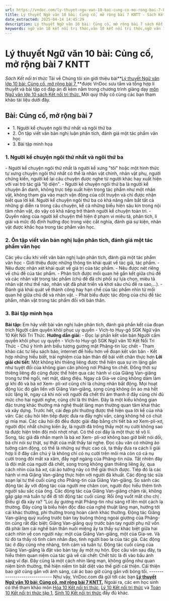 ```yaml
---
url: https://vndoc.com/ly-thuyet-ngu-van-10-bai-cung-co-mo-rong-bai-7-kntt-293798
title: Lý thuyết Ngữ văn 10 bài: Củng cố, mở rộng bài 7 KNTT - Sách Kết nối tri thức - VnDoc.com
date_extracted: 2025-04-14 14:45:29
description: Lý thuyết Ngữ văn 10 bài: Củng cố, mở rộng bài 7 sách Kết nối tri thức được VnDoc sưu tầm và giới thiệu  để tham khảo chuẩn bị cho bài giảng học kì mới sắp tới đây của mình.
keywords: ngữ văn 10 kết nối tri thức,văn 10 kết nối tri thức,ngữ văn 10,lý thuyết văn 10 kết nối tri thức,kiến thức trọng tâm môn ngữ văn 10,lý thuyết ngữ văn 10 KNTT,ngữ văn lớp 10,ôn tập lý thuyết văn lớp 10,lý thuyết môn ngữ văn 10,lý thuyết văn 10 KNTT,Lý thuyết môn ngữ văn 10 bài Củng cố mở rộng bài 7,Củng cố mở rộng bài 7,trắc nghiệm ngữ văn 10 KNTT
---
```


# Lý thuyết Ngữ văn 10 bài: Củng cố, mở rộng bài 7 KNTT
 _Sách Kết nối tri thức_
Tải về
Chúng tôi xin giới thiệu bài**[Lý thuyết Ngữ văn lớp 10 bài: Củng cố, mở rộng bài 7 ](<https://vndoc.com/ly-thuyet-ngu-van-10-bai-cung-co-mo-rong-bai-7-kntt-293798>)**được VnDoc sưu tầm và tổng hợp lí thuyết và bài tập có đáp án đi kèm nằm trong chương trình giảng dạy [môn Ngữ văn lớp 10 sách Kết nối tri thức. ](<https://vndoc.com/ngu-van-10-ket-noi-tri-thuc-tap1>)Mời quý thầy cô cùng các bạn tham khảo tài liệu dưới đây.
## Bài: Củng cố, mở rộng bài 7
  * 1\. Người kể chuyện ngôi thứ nhất và ngôi thứ ba
  * 2\. Ôn tập viết văn bản nghị luận phân tích, đánh giá một tác phẩm văn học
  * 3\. Bài tập minh họa

### **1\. Người kể chuyện ngôi thứ nhất và ngôi thứ ba**
\- Người kể chuyện ngôi thứ nhất là người kể xưng "tôi" hoặc một hình thức tự xưng chuyện ngôi thứ nhất có thể là nhân vật chính, nhân vật phụ, người chứng kiến, người kể lại câu chuyện được nghe từ người khác hay xuất hiện với vai trò tác giả “lộ diện".
\- Người kể chuyện ngôi thứ ba là người kể chuyện ẩn danh, không trực tiếp xuất hiện trong tác phẩm như một nhân vật, không tham gia vào mạch vận động của cốt truyện và chỉ được nhận biết qua lời kể. Người kể chuyện ngôi thứ ba có khả năng nắm bắt tất cả những gì diễn ra trong câu chuyện, kể cả những biểu hiện sâu kín trong nội tâm nhân vật, do vậy có khả năng trở thành người kể chuyện toàn tri.
\- Quyền năng của người kể chuyện thể hiện ở phạm vi miêu tả, phân tích, lí giải và mức độ định hướng đọc trong việc cắt nghĩa, đánh giá sự kiện, nhân vật được khắc họa trong tác phẩm văn học.
### **2\. Ôn tập viết văn bản nghị luận phân tích, đánh giá một tác phẩm văn học**
Các yêu cầu khi viết văn bản nghị luận phân tích, đánh giá một tác phẩm văn học
\- Giới thiệu được những thông tin khái quát về tác giả, tác phẩm.
\- Nêu được nhận xét khái quát về giá trị của tác phẩm.
\- Nêu được nét riêng về chủ đề của tác phẩm.
\- Phân tích được mối quan hệ gắn kết giữa chủ đề và các nhân vật trong tác phẩm \(chủ đề đã chi phối sự lựa chọn, miêu tả nhân vật như thế nào, nhân vật đã phát triển và khơi sâu chủ đề ra sao,...\).
\- Đánh giá khái quát về thành công hay hạn chế của tác phẩm nhìn từ mối quan hệ giữa chủ đề và nhân vật.
\- Phát biểu được tác động của chủ đề tác phẩm, nhân vật trong tác phẩm đối với bản thân.
### **3\. Bài tập minh họa**
**Bài tập:** Em hãy viết bài văn nghị luận phân tích, đánh giá phần kết của đoạn trích Người cầm quyền khôi phục uy quyền - Vích-to Huy-gô SGK Ngữ văn 10 Kết Nối Tri Thức.
**Hướng dẫn giải:**
\- Đọc lại phần kết văn bản Người cầm quyền khôi phục uy quyền - Vích-to Huy-gô SGK Ngữ văn 10 Kết Nối Tri Thức
\- Chú ý hình ảnh biểu tượng gương mặt Phăng-tin lúc chết
\- Tham khảo các tư liệu  sách báo, internet để hiểu hơn về đoạn kết văn bản
\- Kết hợp những hiểu biết, trải nghiệm của bản thân để bài viết chân thực hơn
**Lời giải chi tiết:**
Một không khí thiêng liêng được thể hiện qua sự im lặng gần như tuyệt đối của không gian căn phòng nơi Phăng tin chết. Đồng thời sự thiêng liêng đó cũng được thể hiện qua các hành vi của Giăng Van-giăng trong tư thế ngồi, nét mặt, dáng điệu. Ngay cả Gia-ve cũng không dám làm gì khi đó và bà xơ Xem- pli-xơ cũng chỉ là chứng nhân bất động. Mọi hoạt động lúc đó gắn liền với Giăng Van-giăng, song cũng không ồn ào mà hết sức lặng lẽ, ngay cả khi nói với người đã chết thì âm thanh ở đây cũng chỉ đủ mức cho hai người nghe, cũng chỉ là thì thầm. Đây là một kiểu không gian đặc trưng khác thường mà nghệ thuật lãng mạn thường quan tâm khai thác và xây dựng.
Trước hết, cái đẹp phi thường được thể hiện qua lời kể của nhà văn:
Các câu hỏi liên tiếp được đưa ra đầy nghi vấn, càng không hề có chút gì mỉa mai. Các câu hỏi đó đều được giải đáp bằng chi tiết bà xơ Xem-pli-xơ, người độc nhất chứng kiến ấy, là người đã trông thấy một nụ cười không sao tả được hiện trên đôi môi nhợt nhạt. Có thể coi đây là một thực tế vô lí. Song, tác giả đã nhấn mạnh là bà xơ Xem- pli-xơ không bao giờ biết nói dối, bà chỉ nói sự thật, sự thật của mắt thấy tai nghe.
Đọc câu văn có những ảo tưởng cảm động, có thể là những sự thực cao cả, ta thấy đưa ra cách lí giải hợp lí ở đây cần chú ý là không chỉ có nụ cười trên môi mà còn có cả nụ cười trong đôi mắt xa xăm, đầy ngỡ ngàng của Phăng-tin nữa. Tất nhiên đây là đôi mắt của người đã chết, song trong không gian thiêng liêng ấy, qua cách nhìn của bà xơ, cái ảo tưởng này có thể giải thích được.
Tiếp đó là các hành vi mà Giăng Van-giăng thực hiện với người đã khuất. Các động tác sửa soạn lại tư thế cuối cùng cho Phăng-tin của Giăng Van-giăng. So sánh các động tác ấy với động tác của người mẹ chăm con, người đọc hiểu thêm tình người sâu sắc của ông. Các động tác của Giăng Van-giăng chậm rãi, không gấp gáp mà tuần tự để đi tới động tác cuối cùng: Rồi ông vuốt mắt cho chị . Điều gì đã xảy ra? “Lúc ấy gương mặt Phăng-tin như sáng rỡ lên một cách lạ thường. Đây cũng là biểu hiện độc đáo của nghệ thuật lãng mạn, hướng tới cái khác thường, phi thường trong hoàn cảnh khác thường.
Động tác Giăng Van-giăng quỳ xuống trước bàn tay buông thõng ngoài giường của Phăng-tin cũng rất đặc biệt: Giăng Van-giăng quỳ trước bàn tay người phụ nữ vốn đã phải làm cái nghề bán thân nuôi miệng ấy ta thấy sự khác biệt giữa hai cách nhìn về con người này: một của Giăng Van-giăng, một của Gia-ve. Và từ đó ta thấy rõ tình cảm nhân đạo, tình người bao la của tác giả. Các động tác ở đây cũng nhẹ nhàng, tình cảm và tuần tự. Động tác cuối cùng của Giăng Van-giăng là đặt vào bàn tay ấy một nụ hôn.
Đọc câu văn sau đây, ta hiểu thêm quan niệm của tác giả về cái chết: Chết tức là đi vào bầu ánh sáng vĩ đại. Đây cũng là một cách nhìn lãng mạn, không giống như quan niệm bình thường, thể hiện niềm tin bất diệt vào thế giới cái thiện. Cái thiện bao giờ cũng gắn với ánh sáng, cái ác bao giờ cũng gắn với bóng tối.
_\------------------------------_
Như vậy, VnDoc.com đã gửi tới các bạn **[Lý thuyết Ngữ văn 10 bài: Củng cố, mở rộng bài 7 KNTT.](<https://vndoc.com/ly-thuyet-ngu-van-10-bai-cung-co-mo-rong-bai-7-kntt-293798>)** Ngoài ra, các em học sinh có thể tham khảo môn [Hóa 10 Kết nối tri thức](<https://vndoc.com/hoa-10-ket-noi-tri-thuc>), [Lý 10 Kết nối tri thức](<https://vndoc.com/vat-ly-10-ket-noi-tri-thuc>) và [Toán 10 Kết nối tri thức tập 1](<https://vndoc.com/toan-10-ket-noi-tri-thuc-tap1>), [Sinh 10 Kết nối tri thức](<https://vndoc.com/sinh-hoc-10-ket-noi-tri-thuc>) đầy đủ khác.
